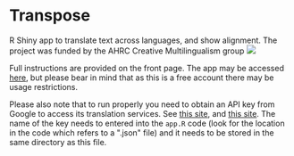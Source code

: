 # Transpose

R Shiny app to translate text across languages, and show alignment. The project was funded by the AHRC Creative Multilingualism group ![](https://www.eurolitnetwork.com/wp-content/uploads/2018/07/creative-multilingualism-logo.jpg)

Full instructions are provided on the front page. The app may be accessed [here](https://nickriches.shinyapps.io/transpose_shiny/), but please bear in mind that as this is a free account there may be usage restrictions.

Please also note that to run properly you need to obtain an API key from Google to access its translation services. See [this site](https://developers.google.com/maps/documentation/embed/get-api-key), and [this site](https://blog.weglot.com/google-translate-api-key/). The name of the key needs to entered into the `app.R` code (look for the location in the code which refers to a ".json" file) and it needs to be stored in the same directory as this file.
